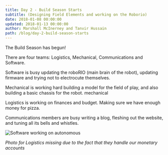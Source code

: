 ```yaml
---
title: Day 2 - Build Season Starts
subtitle: (Designing Field Elements and working on the Roborio)
date: 2018-01-08 00:00:00
updated: 2018-01-13 00:00:00
author: Marshall McInerney and Tanvir Hussain
path: /blog/day-2-build-season-starts
---
```


The Build Season has begun!

There are four teams: Logistics, Mechanical, Communications and Software.

Software is busy updating the roboRIO (main brain of the robot), updating firmware and trying not to electrocute themselves.

Mechanical is working hard building a model for the field of play, and also building a basic chassis for the robot.
mechanical

Logistics is working on finances and budget. Making sure we have enough money for pizza.

Communications members are busy writing a blog, fleshing out the website, and tuning all its bells and whistles.

![Software working on autonomous](/images/20180108/software.jpg)

*Photo for Logistics missing due to the fact that they handle our monetary accounts*
